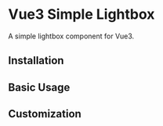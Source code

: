 # Vue3 Simple Lightbox
A simple lightbox component for Vue3.

## Installation

## Basic Usage

## Customization